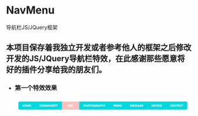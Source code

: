 # NavMenu
导航栏JS/JQuery框架
<h2>本项目保存着我独立开发或者参考他人的框架之后修改开发的JS/JQuery导航栏特效，在此感谢那些愿意将好的插件分享给我的朋友们。</h2>
<ul>
<li><h3>第一个特效效果</h3>
<img src='img1.jpg'/>
</li>
</ul>